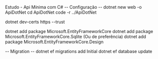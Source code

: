 Estudo - Api Mínima com C#
-- Configuração --
dotnet new web -o ApiDotNet
cd ApiDotNet
code -r ../ApiDotNet

dotnet dev-certs https --trust

dotnet add package Microsoft.EntityFrameworkCore
dotnet add package Microsoft.EntityFrameworkCore.Sqlite (Ou de preferência)
dotnet add package Microsoft.EntityFrameworkCore.Design

-- Migration --
dotnet ef migrations add Initial
dotnet ef database update
